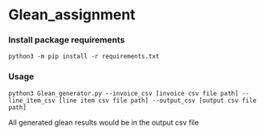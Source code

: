 # Glean_assignment
### Install package requirements
```python3 -m pip install -r requirements.txt```

### Usage
```python3 Glean_generator.py --invoice_csv [invoice csv file path] --line_item_csv [line item csv file path] --output_csv [output csv file path]```

All generated glean results would be in the output csv file
